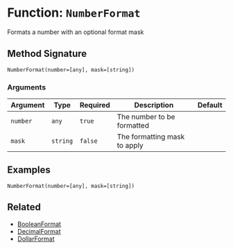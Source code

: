 [comment]: # (Note: This documentation is generated dynamically in the build process.  To modify the contents, change the javadoc on the _invoke method of the BIF class)

# Function: `NumberFormat`

Formats a number with an optional format mask

## Method Signature

```
NumberFormat(number=[any], mask=[string])
```

### Arguments


| Argument | Type | Required | Description | Default |
|----------|------|----------|-------------|---------|
| `number` | `any` | `true` | The number to be formatted |  |
| `mask` | `string` | `false` | The formatting mask to apply |  |

## Examples

```
NumberFormat(number=[any], mask=[string])
```

## Related

  * [BooleanFormat](./BooleanFormat.md)
  * [DecimalFormat](./DecimalFormat.md)
  * [DollarFormat](./DollarFormat.md)
